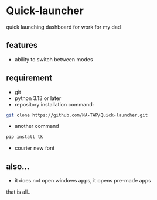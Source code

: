 # Quick-launcher
quick launching dashboard for work for my dad

## features
- ability to switch between modes

## requirement
- git
- python 3.13 or later
- repository installation command:
```bash
git clone https://github.com/NA-TAP/Quick-launcher.git
```
- another command
```bash
pip install tk
```
- courier new font

## also...
- it does not open windows apps, it opens pre-made apps

that is all..

  
